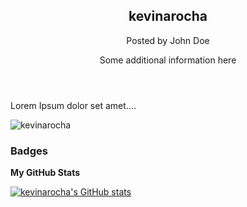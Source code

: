 <article>
  <header>
    <h1>kevinarocha</h1>
    <p>Posted by John Doe</p>
    <p>Some additional information here</p>
  </header>
  <p>Lorem Ipsum dolor set amet....</p>
</article>

<p align="left"> <img src="https://komarev.com/ghpvc/?username=kevinarocha&label=Profile%20views&color=0e75b6&style=flat" alt="kevinarocha" /> </p>


### Badges

<b>My GitHub Stats</b>

<a href="http://www.github.com/kevinarocha"><img src="https://github-readme-stats.vercel.app/api?username=kevinarocha&show_icons=true&hide=&count_private=true&title_color=0891b2&text_color=ffffff&icon_color=0891b2&bg_color=1c1917&hide_border=true&show_icons=true" alt="kevinarocha's GitHub stats" /></a>
